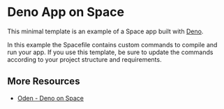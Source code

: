 # Deno App on Space

This minimal template is an example of a Space app built with [Deno](https://deno.land).

In this example the Spacefile contains custom commands to compile and run your app. If you use this template, be sure to update the commands according to your project structure and requirements.

## More Resources

- [Oden - Deno on Space](https://github.com/abdelhai/oden)
